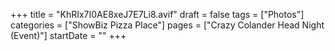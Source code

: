+++
title = "KhRIx7I0AE8xeJ7E7Li8.avif"
draft = false
tags = ["Photos"]
categories = ["ShowBiz Pizza Place"]
pages = ["Crazy Colander Head Night (Event)"]
startDate = ""
+++
